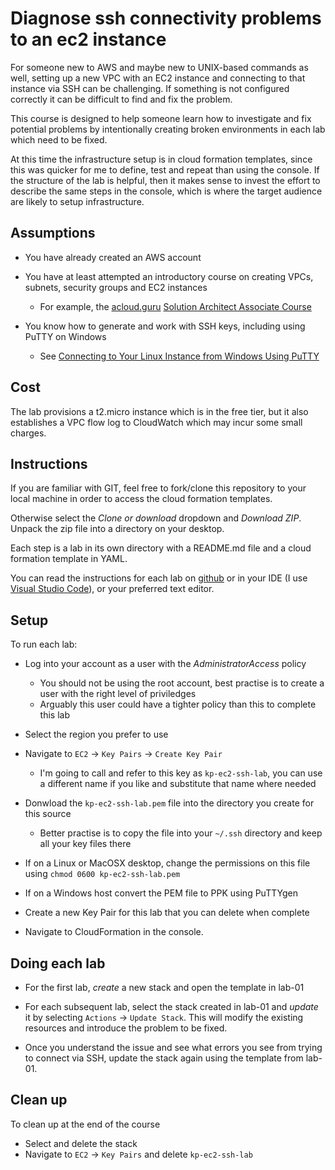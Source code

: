 # Diagnose ssh connectivity problems to an ec2 instance

For someone new to AWS and maybe new to UNIX-based commands as well, setting up a new VPC with an EC2 instance and connecting to that instance via SSH can be challenging. If something is not configured correctly it can be difficult to find and fix the problem.

This course is designed to help someone learn how to investigate and fix potential problems by intentionally creating broken environments in each lab which need to be fixed.

At this time the infrastructure setup is in cloud formation templates, since this was quicker for me to define, test and repeat than using the console. If the structure of the lab is helpful, then it makes sense to invest the effort to describe the same steps in the console, which is where the target audience are likely to setup infrastructure.


## Assumptions

* You have already created an AWS account

* You have at least attempted an introductory course on creating VPCs, subnets, security groups and EC2 instances
  * For example, the [acloud.guru](https://acloud.guru) [Solution Architect Associate Course](https://acloud.guru/learn/aws-certified-solutions-architect-associate])

* You know how to generate and work with SSH keys, including using PuTTY on Windows
  * See [Connecting to Your Linux Instance from Windows Using PuTTY](http://docs.aws.amazon.com/AWSEC2/latest/UserGuide/putty.html)


## Cost

The lab provisions a t2.micro instance which is in the free tier, but it also establishes a VPC flow log to CloudWatch which may incur some small charges.


## Instructions

If you are familiar with GIT, feel free to fork/clone this repository to your local machine in order to access the cloud formation templates.

Otherwise select the *Clone or download* dropdown and *Download ZIP*. Unpack the zip file into a directory on your desktop.

Each step is a lab in its own directory with a README.md file and a cloud formation template in YAML.

You can read the instructions for each lab on [github](https://github.com/davidchatz/aws-diagnose-ec2-ssh) or in your IDE (I use [Visual Studio Code](https://code.visualstudio.com/)), or your preferred text editor. 

## Setup

To run each lab:
* Log into your account as a user with the *AdministratorAccess* policy
  * You should not be using the root account, best practise is to create a user with the right level of priviledges 
  * Arguably this user could have a tighter policy than this to complete this lab

* Select the region you prefer to use

* Navigate to `EC2` -> `Key Pairs` -> `Create Key Pair`
  * I'm going to call and refer to this key as `kp-ec2-ssh-lab`, you can use a different name if you like and substitute that name where needed

* Donwload the `kp-ec2-ssh-lab.pem` file into the directory you create for this source
  * Better practise is to copy the file into your `~/.ssh` directory and keep all your key files there

* If on a Linux or MacOSX desktop, change the permissions on this file using `chmod 0600 kp-ec2-ssh-lab.pem`

* If on a Windows host convert the PEM file to PPK using PuTTYgen

* Create a new Key Pair for this lab that you can delete when complete

* Navigate to CloudFormation in the console.

## Doing each lab

* For the first lab, *create* a new stack and open the template in lab-01

* For each subsequent lab, select the stack created in lab-01 and *update* it by selecting `Actions` -> `Update Stack`. This will modify the existing resources and introduce the problem to be fixed.

* Once you understand the issue and see what errors you see from trying to connect via SSH, update the stack again using the template from lab-01.


## Clean up

To clean up at the end of the course
* Select and delete the stack
* Navigate to `EC2` -> `Key Pairs` and delete `kp-ec2-ssh-lab`

